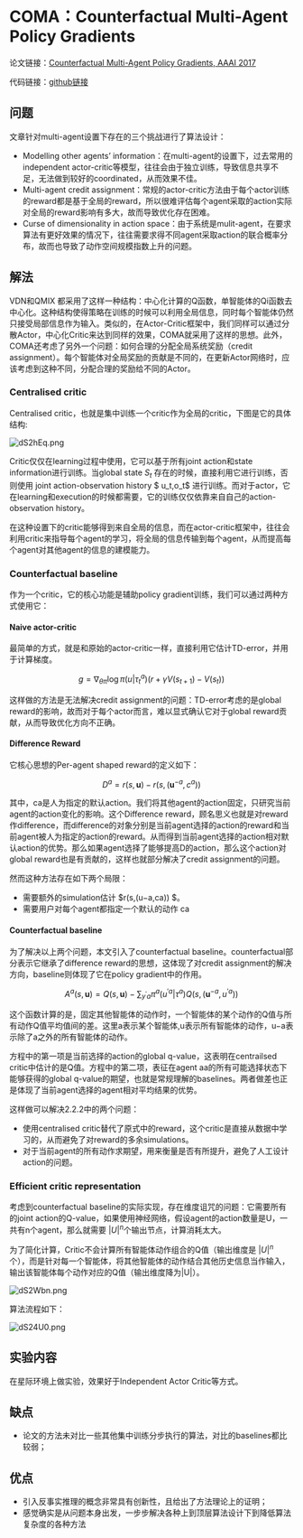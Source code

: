 # COMA：Counterfactual Multi-Agent Policy Gradients

论文链接：[Counterfactual Multi-Agent Policy Gradients, AAAI 2017](https://arxiv.org/pdf/1705.08926.pdf)

代码链接：[github链接](https://github.com/oxwhirl/pymarl)

##  问题

文章针对multi-agent设置下存在的三个挑战进行了算法设计：

- Modelling other agents’ information：在multi-agent的设置下，过去常用的independent actor-critic等模型，往往会由于独立训练，导致信息共享不足，无法做到较好的coordinated，从而效果不佳。
- Multi-agent credit assignment：常规的actor-critic方法由于每个actor训练的reward都是基于全局的reward，所以很难评估每个agent采取的action实际对全局的reward影响有多大，故而导致优化存在困难。
- Curse of dimensionality in action space：由于系统是mulit-agent，在要求算法有更好效果的情况下，往往需要求得不同agent采取action的联合概率分布，故而也导致了动作空间规模指数上升的问题。

## 解法

VDN和QMIX 都采用了这样一种结构：中心化计算的Q函数，单智能体的Qi函数去中心化。这种结构使得策略在训练的时候可以利用全局信息，同时每个智能体仍然只接受局部信息作为输入。类似的，在Actor-Critic框架中，我们同样可以通过分散Actor，中心化Critic来达到同样的效果，COMA就采用了这样的思想。此外，COMA还考虑了另外一个问题：如何合理的分配全局系统奖励（credit assignment）。每个智能体对全局奖励的贡献是不同的，在更新Actor网络时，应该考虑到这种不同，分配合理的奖励给不同的Actor。

###  Centralised critic

Centralised critic，也就是集中训练一个critic作为全局的critic，下图是它的具体结构:

![dS2hEq.png](https://s1.ax1x.com/2020/08/13/dS2hEq.png)

Critic仅仅在learning过程中使用，它可以基于所有joint action和state information进行训练。当global state $S_t$ 存在的时候，直接利用它进行训练，否则使用 joint action-observation history $ u_t,o_t$ 进行训练。而对于actor，它在learning和execution的时候都需要，它的训练仅仅依靠来自自己的action-observation history。

在这种设置下的critic能够得到来自全局的信息，而在actor-critic框架中，往往会利用critic来指导每个agent的学习，将全局的信息传输到每个agent，从而提高每个agent对其他agent的信息的建模能力。

### Counterfactual baseline

作为一个critic，它的核心功能是辅助policy gradient训练，我们可以通过两种方式使用它：

#### Naive actor-critic

最简单的方式，就是和原始的actor-critic一样，直接利用它估计TD-error，并用于计算梯度。

$$g=\nabla_{\theta \pi} \log \pi\left(u | \tau_{t}^{a}\right)\left(r+\gamma V\left(s_{t+1}\right)-V\left(s_{t}\right)\right)$$

这样做的方法是无法解决credit assignment的问题：TD-error考虑的是global reward的影响，故而对于每个actor而言，难以显式确认它对于global reward贡献，从而导致优化方向不正确。

####  Difference Reward

它核心思想的Per-agent shaped reward的定义如下：

$$D^{a}=r(s, \mathbf{u})-r\left(s,\left(\mathbf{u}^{-a}, c^{a}\right)\right)$$

其中，ca是人为指定的默认action。我们将其他agent的action固定，只研究当前agent的action变化的影响。这个Difference reward，顾名思义也就是对reward作difference，而difference的对象分别是当前agent选择的action的reward和当前agent被人为指定的action的reward。从而得到当前agent选择的action相对默认action的优势。那么如果agent选择了能够提高D的action，那么这个action对global reward也是有贡献的，这样也就部分解决了credit assignment的问题。

然而这种方法存在如下两个局限：

- 需要额外的simulation估计 $r(s,(u−a,ca)) $。
- 需要用户对每个agent都指定一个默认的动作 ca

#### Counterfactual baseline

为了解决以上两个问题，本文引入了counterfactual baseline。counterfactual部分表示它继承了difference reward的思想，这体现了对credit assignment的解决方向，baseline则体现了它在policy gradient中的作用。

$$A^{a}(s, \mathbf{u})=Q(s, \mathbf{u})-\sum_{y^{\prime} a} \pi^{a}\left(u^{\prime a} | \tau^{a}\right) Q\left(s,\left(\mathbf{u}^{-a}, u^{\prime a}\right)\right)$$

这个函数计算的是，固定其他智能体的动作时，一个智能体的某个动作的Q值与所有动作Q值平均值间的差。这里a表示某个智能体,u表示所有智能体的动作，u−a表示除了a之外的所有智能体的动作。

方程中的第一项是当前选择的action的global q-value，这表明在centrailsed critic中估计的是Q值。方程中的第二项，表征在agent aa的所有可能选择状态下能够获得的global q-value的期望，也就是常规理解的baselines。两者做差也正是体现了当前agent选择的agent相对平均结果的优势。

这样做可以解决2.2.2中的两个问题：

- 使用centralised critic替代了原式中的reward，这个critic是直接从数据中学习的，从而避免了对reward的多余simulations。
- 对于当前agent的所有动作求期望，用来衡量是否有所提升，避免了人工设计action的问题。

### Efficient critic representation

考虑到counterfactual baseline的实际实现，存在维度诅咒的问题：它需要所有的joint action的Q-value，如果使用神经网络，假设agent的action数量是U，一共有n个agent，那么就需要 $|U|^n$个输出节点，计算消耗太大。

为了简化计算，Critic不会计算所有智能体动作组合的Q值（输出维度是 $|U|^n$ 个），而是针对每一个智能体，将其他智能体的动作结合其他历史信息当作输入，输出该智能体每个动作对应的Q值（输出维度降为|U|）。

![dS2Wbn.png](https://s1.ax1x.com/2020/08/13/dS2Wbn.png)

算法流程如下：

![dS24U0.png](https://s1.ax1x.com/2020/08/13/dS24U0.png)

## 实验内容

在星际环境上做实验，效果好于Independent Actor Critic等方式。

## 缺点

- 论文的方法未对比一些其他集中训练分步执行的算法，对比的baselines都比较弱；

## 优点

- 引入反事实推理的概念非常具有创新性，且给出了方法理论上的证明；
- 感觉确实是从问题本身出发，一步步解决各种上到顶层算法设计下到降低算法复杂度的各种方法